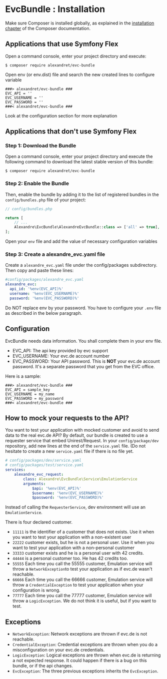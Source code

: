 # EvcBundle : Installation

Make sure Composer is installed globally, as explained in the
[installation chapter](https://getcomposer.org/doc/00-intro.md)
of the Composer documentation.

Applications that use Symfony Flex
----------------------------------

Open a command console, enter your project directory and execute:

```console
$ composer require alexandret/evc-bundle
```

Open env (or env.dist) file and search the new created lines to configure variable
```
###> alexandret/evc-bundle ###
EVC_API = ''
EVC_USERNAME = ''
EVC_PASSWORD = ''
###< alexandret/evc-bundle ###
```

Look at the configuration section for more explanation

Applications that don't use Symfony Flex
----------------------------------------

### Step 1: Download the Bundle

Open a command console, enter your project directory and execute the
following command to download the latest stable version of this bundle:

```console
$ composer require alexandret/evc-bundle
```

### Step 2: Enable the Bundle

Then, enable the bundle by adding it to the list of registered bundles
in the `config/bundles.php` file of your project:

```php
// config/bundles.php

return [
    // ...
    Alexandre\EvcBundle\AlexandreEvcBundle::class => ['all' => true],
];
```

Open your `env` file and add the value of necessary configuration variables

### Step 3: Create a alexandre_evc.yaml file

Create a `alexandre_evc.yaml` file under the config/packages subdirectory.
Then copy and paste these lines:

```yaml
#config/packages/alexandre_evc.yaml
alexandre_evc:
  api_id: '%env(EVC_API)%'
  username: '%env(EVC_USERNAME)%'
  password: '%env(EVC_PASSWORD)%'
```

Do NOT replace env by your password. You have to configure your `.env` file as described in the below paragraph.

Configuration
-------------

EvcBundle needs data information. You shall complete them in your env file.

* EVC_API: The api key provided by evc support
* EVC_USERNAME: Your evc.de account number
* EVC_PASSWORD: Your API password. This is **NOT** your evc.de account password. 
It's a separate password that you get from the EVC office.

Here is a sample:
```dotenv
###> alexandret/evc-bundle ###
EVC_API = sample_key
EVC_USERNAME = my_name
EVC_PASSWORD = my_password
###< alexandret/evc-bundle ###
```

How to mock your requests to the API?
-------------------------------------
You want to test your application with mocked customer and avoid to send data to the real evc.de API?
By default, our bundle is created to use a requester service that embed Unirest/Request. In your
`config/package/dev` repository, add new lines at the end of the `service.yaml` file. (Do not hesitate to create
a new `service.yaml` file if there is no file yet.

```yaml
# config/packages/dev/service.yaml
# config/packages/test/service.yaml
services:
    alexandre_evc_request:    
        class: Alexandre\EvcBundle\Service\EmulationService
        arguments:
            $api: '%env(EVC_API)%'
            $username: '%env(EVC_USERNAME)%'
            $password: '%env(EVC_PASSWORD)%'
```
Instead of calling the `RequesterService`, dev environment will use an `EmulationService`.

There is four declared customer.
 * `11111` is the identifier of a customer that does not exists. Use it when you want to test your application with a non-existent user
 * `22222` customer exists, but he is not a personal user. Use it when you want to test your application with a non-personal customer
 * `33333` customer exists and he is a personal user with 42 credits.
 * `44444` is a personal customer too. He has 42 credits too.
 * `55555` Each time you call the 55555 customer, Emulation service will throw a `NetworkException`to test your application as if evc.de wasn't reachable.
 * `66666` Each time you call the 66666 customer, Emulation service will throw a `CredentialException` to test your application when your configuration is wrong.
 * `77777` Each time you call the 77777 customer, Emulation service will throw a `LogicException`. We do not think it is useful, but if you want to test.
 
Exceptions
----------
 * `NetworkException`: Network exceptions are thrown if evc.de is not reachable.
 * `CredentialException`: Credential exceptions are thrown when you do a misconfiguration on your evc.de credentials.
 * `LogicException`: Logical exceptions are thrown when evc.de is returning a not expected response. It could happen if there is a bug on this bundle, or if the api changes.
 * `EvcException`: The three previous exceptions inherits the `EvcException`.
